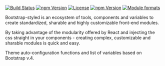 [![Build Status](https://travis-ci.org/@bootstrap-styled/bootstrap-styled.svg?branch=master)](https://travis-ci.org/@bootstrap-styled/bootstrap-styled) [![npm Version](https://img.shields.io/npm/v/@bootstrap-styled/bootstrap-styled.svg?style=flat)](https://www.npmjs.com/package/@bootstrap-styled/bootstrap-styled) [![License](https://img.shields.io/npm/l/@bootstrap-styled/bootstrap-styled.svg?style=flat)](https://www.npmjs.com/package/@bootstrap-styled/bootstrap-styled) [![npm Version](https://img.shields.io/node/v/@bootstrap-styled/bootstrap-styled.svg?style=flat)](https://www.npmjs.com/package/@bootstrap-styled/bootstrap-styled) [![Module formats](https://img.shields.io/badge/module%20formats-umd%2C%20cjs%2C%20esm-green.svg?style=flat)](https://www.npmjs.com/package/@bootstrap-styled/bootstrap-styled)

Bootstrap-styled is an ecosystem of tools, components and variables to create standardized, sharable and highly customizable front-end modules.
 
By taking advantage of the modularity offered by React and injecting the css straight in your components - creating complex, customizable and sharable modules is quick and easy.

Theme auto-configuration functions and list of variables based on Bootstrap v.4.


